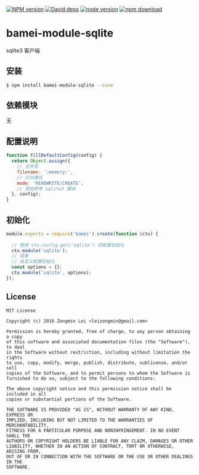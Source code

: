 [![NPM version][npm-image]][npm-url]
[![David deps][david-image]][david-url]
[![node version][node-image]][node-url]
[![npm download][download-image]][download-url]

[npm-image]: https://img.shields.io/npm/v/bamei-module-sqlite.svg?style=flat-square
[npm-url]: https://npmjs.org/package/bamei-module-sqlite
[david-image]: https://img.shields.io/david/leizongmin/bamei.svg?style=flat-square
[david-url]: https://david-dm.org/leizongmin/bamei
[node-image]: https://img.shields.io/badge/node.js-%3E=_4.0-green.svg?style=flat-square
[node-url]: http://nodejs.org/download/
[download-image]: https://img.shields.io/npm/dm/bamei-module-sqlite.svg?style=flat-square
[download-url]: https://npmjs.org/package/bamei-module-sqlite

# bamei-module-sqlite

sqlite3 客户端

## 安装

```bash
$ npm install bamei-module-sqlite --save
```

## 依赖模块

无


## 配置说明

```javascript
function fillDefaultConfig(config) {
  return Object.assign({
    // 文件名
    filename: ':memory:',
    // 打开模式
    mode: 'READWRITE|CREATE',
    // 其他参考 sqlite3 模块
  }, config);
}
```

## 初始化

```javascript
module.exports = require('bamei').create(function (ctx) {
  
  // 使用 ctx.config.get('sqlite') 的配置初始化
  ctx.module('sqlite');
  // 或者
  // 自定义配置初始化
  const options = {};
  ctx.module('sqlite', options);
});
```



## License

```
MIT License

Copyright (c) 2016 Zongmin Lei <leizongmin@gmail.com>

Permission is hereby granted, free of charge, to any person obtaining a copy
of this software and associated documentation files (the "Software"), to deal
in the Software without restriction, including without limitation the rights
to use, copy, modify, merge, publish, distribute, sublicense, and/or sell
copies of the Software, and to permit persons to whom the Software is
furnished to do so, subject to the following conditions:

The above copyright notice and this permission notice shall be included in all
copies or substantial portions of the Software.

THE SOFTWARE IS PROVIDED "AS IS", WITHOUT WARRANTY OF ANY KIND, EXPRESS OR
IMPLIED, INCLUDING BUT NOT LIMITED TO THE WARRANTIES OF MERCHANTABILITY,
FITNESS FOR A PARTICULAR PURPOSE AND NONINFRINGEMENT. IN NO EVENT SHALL THE
AUTHORS OR COPYRIGHT HOLDERS BE LIABLE FOR ANY CLAIM, DAMAGES OR OTHER
LIABILITY, WHETHER IN AN ACTION OF CONTRACT, TORT OR OTHERWISE, ARISING FROM,
OUT OF OR IN CONNECTION WITH THE SOFTWARE OR THE USE OR OTHER DEALINGS IN THE
SOFTWARE.
```
